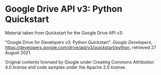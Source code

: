 # Google Drive API v3: Python Quickstart
Material taken from Quickstart for the Google Drive API v3:

"Google Drive for Developers v3: Python Quickstart". _Google Developers_,
https://developers.google.com/drive/api/v3/quickstart/python, retrieved 27
August 2021.


Original contents licensed by Google under Creating Commons Attribution
4.0 license and code samples under the Apache 2.0 license.

